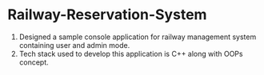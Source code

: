 # Railway-Reservation-System
1. Designed a sample console application for railway management system containing user and admin mode.
2. Tech stack used to develop this application is C++ along with OOPs concept.
